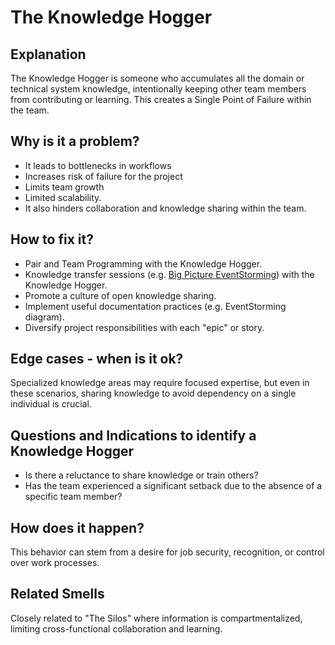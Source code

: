 # The Knowledge Hogger
## Explanation
The Knowledge Hogger is someone who accumulates all the domain or technical system knowledge, intentionally keeping other team members from contributing or learning. This creates a Single Point of Failure within the team.

## Why is it a problem?
* It leads to bottlenecks in workflows
* Increases risk of failure for the project
* Limits team growth 
* Limited scalability. 
* It also hinders collaboration and knowledge sharing within the team.

## How to fix it?
* Pair and Team Programming with the Knowledge Hogger.
* Knowledge transfer sessions (e.g. [Big Picture EventStorming](https://www.eventstormingjournal.com/big%20picture/step-by-step-guide-to-run-your-big-picture-event-storming)) with the Knowledge Hogger.
* Promote a culture of open knowledge sharing.
* Implement useful documentation practices (e.g. EventStorming diagram).
* Diversify project responsibilities with each "epic" or story.

## Edge cases - when is it ok?
Specialized knowledge areas may require focused expertise, but even in these scenarios, sharing knowledge to avoid dependency on a single individual is crucial.

## Questions and Indications to identify a Knowledge Hogger
* Is there a reluctance to share knowledge or train others? 
* Has the team experienced a significant setback due to the absence of a specific team member?

## How does it happen?
This behavior can stem from a desire for job security, recognition, or control over work processes.

## Related Smells
Closely related to "The Silos" where information is compartmentalized, limiting cross-functional collaboration and learning.
